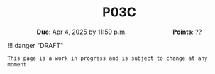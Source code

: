 <h1 align="center">
P03C
</h1>

<p style="text-align: center;">
    <object hspace="50">
        <strong>Due</strong></a>: Apr 4, 2025 by 11:59 p.m.
    </object>
    <object hspace="50">
        <strong>Points</strong></a>: ??
    </object>
</p>

!!! danger "DRAFT"

    This page is a work in progress and is subject to change at any moment.
